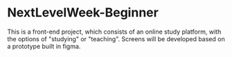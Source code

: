 # NextLevelWeek-Beginner
This is a front-end project, which consists of an online study platform, with the options of "studying" or "teaching". Screens will be developed based on a prototype built in figma.
